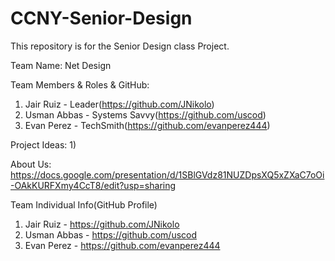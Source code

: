 # CCNY-Senior-Design
This repository is for the Senior Design class Project. 

Team Name: Net Design 

Team Members & Roles & GitHub:
1) Jair Ruiz   - Leader(https://github.com/JNikolo)
2) Usman Abbas - Systems Savvy(https://github.com/uscod)
3) Evan Perez  - TechSmith(https://github.com/evanperez444)

Project Ideas:
1) 

About Us: 
https://docs.google.com/presentation/d/1SBlGVdz81NUZDpsXQ5xZXaC7oOi-OAkKURFXmy4CcT8/edit?usp=sharing

Team Individual Info(GitHub Profile)
1) Jair Ruiz   - https://github.com/JNikolo
2) Usman Abbas - https://github.com/uscod
3) Evan Perez  - https://github.com/evanperez444



